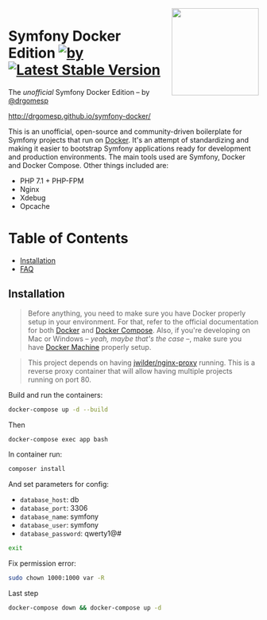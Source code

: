 <img align="right" width="175px" src="https://camo.githubusercontent.com/7e57ebd8fa0125653e3b41c87fc4d3a6b61964fc/687474703a2f2f692e696d6775722e636f6d2f7663355a56714c2e706e673f32" />

Symfony Docker Edition [![by](https://img.shields.io/badge/by-%40drgomesp-ff69b4.svg?style=flat-square)](https://github.com/drgomesp) [![Latest Stable Version](https://poser.pugx.org/drgomesp/symfony-docker/v/stable?format=flat-square)](https://packagist.org/packages/drgomesp/symfony-docker)
========================

The *unofficial* Symfony Docker Edition – by [@drgomesp](https://github.com/drgomesp)

http://drgomesp.github.io/symfony-docker/

This is an unofficial, open-source and community-driven boilerplate for Symfony projects that run on [Docker](https://www.docker.com/). It's an attempt of standardizing and making it easier to bootstrap Symfony applications ready for development and production environments. The main tools used are Symfony, Docker and Docker Compose. Other things included are:

- PHP 7.1 + PHP-FPM
- Nginx
- Xdebug
- Opcache

Table of Contents
==================

- [Installation](#installation)
- [FAQ](#faq)

## Installation

> Before anything, you need to make sure you have Docker properly setup in your environment. For that, refer to the official documentation for both [Docker](https://docs.docker.com/) and [Docker Compose](https://docs.docker.com/compose/). Also, if you're developing on Mac or Windows – *yeah, maybe that's the case* –, make sure you have [Docker Machine](https://docs.docker.com/machine/) properly setup.

> This project depends on having [jwilder/nginx-proxy](https://github.com/jwilder/nginx-proxy) running. This is a reverse proxy container that will allow having multiple projects running on port 80.

Build and run the containers:

```bash
docker-compose up -d --build
```

Then

```sh
docker-compose exec app bash
```

In container run:

```sh
composer install
```

And set parameters for config:
- `database_host`: db
- `database_port`: 3306
- `database_name`: symfony
- `database_user`: symfony
- `database_password`: qwerty1@#

```sh
exit
```

Fix permission error:

```sh
sudo chown 1000:1000 var -R
```


Last step

```sh
docker-compose down && docker-compose up -d
```